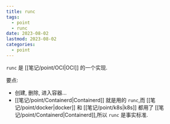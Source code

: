 ```yaml
---
title: runc
tags:
  - point
  - runc
date: 2023-08-02
lastmod: 2023-08-02
categories:
  - point
---
```


`runc` 是 [[笔记/point/OCI|OCI]] 的一个实现.

要点:

- 创建, 删除, 进入容器...
- [[笔记/point/Containerd|Containerd]] 就是用的 `runc`,而 [[笔记/point/docker|docker]] 和 [[笔记/point/k8s|k8s]] 都用了 [[笔记/point/Containerd|Containerd]],所以 `runc` 是事实标准.
